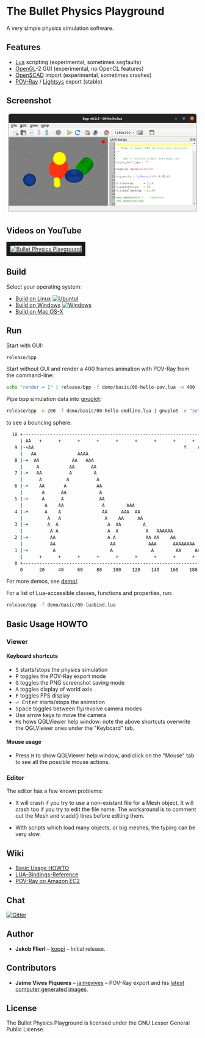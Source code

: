 # The Bullet Physics Playground

A very simple physics simulation software.

## Features

* [Lua](https://www.lua.org/) scripting   (experimental, sometimes segfaults)
* [OpenGL](https://www.opengl.org/)-2 GUI      (experimental, no OpenCL features)
* [OpenSCAD](http://www.openscad.org/) import (experimental, sometimes crashes)
* [POV-Ray](http://www.povray.org/) / [Lightsys](http://www.ignorancia.org/en/index.php?page=Lightsys) export (stable)

## Screenshot

![Screenshot as of b9331bf2.png](https://raw.githubusercontent.com/bullet-physics-playground/bpp/master/meta/Screenshot%20as%20of%20b9331bf2.png)

## Videos on YouTube

<a href="https://www.youtube.com/watch?v=RwMhyvVPsQI&list=PL-OhsevLGGI2bFpOqzqnWsGILh9a5YkDr" target="_blank"><img src="http://img.youtube.com/vi/RwMhyvVPsQI/maxresdefault.jpg" alt="Bullet Physics Playground" width="640" border="10" /></a>

## Build

Select your operating system:

 * [Build on Linux](https://github.com/bullet-physics-playground/bpp/wiki/Build-on-Linux) [![UbuntuI](https://github.com/bullet-physics-playground/bpp/actions/workflows/ubuntu.yml/badge.svg)](https://github.com/bullet-physics-playground/bpp/actions/workflows/ubuntu.yml)
 * [Build on Windows](https://github.com/bullet-physics-playground/bpp/wiki/Build-on-Windows) [![Windows](https://github.com/bullet-physics-playground/bpp/actions/workflows/mxe.yml/badge.svg)](https://github.com/bullet-physics-playground/bpp/actions/workflows/mxe.yml)
 * [Build on Mac OS-X](https://github.com/bullet-physics-playground/bpp/wiki/Build-on-Mac-OS-X)

## Run

Start with GUI:
```bash
release/bpp
```

Start without GUI and render a 400 frames animation with POV-Ray from the command-line:
```bash
echo "render = 1" | release/bpp -f demo/basic/00-hello-pov.lua -n 400 -i
```

Pipe bpp simulation data into [gnuplot](https://en.wikipedia.org/wiki/Gnuplot):
```bash
release/bpp -n 200 -f demo/basic/00-hello-cmdline.lua | gnuplot -e "set terminal dumb; plot for[col=3:3] '/dev/stdin' using 1:col title columnheader(col) with lines"
```

to see a bouncing sphere:
```bash
  10 +---------------------------------------------------------------------+   
     | AA   +      +      +      +      +      +      +      +      +      |   
   9 |-+AA                                                       Y    A  +-|   
     |   AA               AAAA                                             |   
   8 |-+  AA            AA   AAA                                         +-|   
     |     A           AA      AA                                          |   
   7 |-+   AA          A        A                                        +-|   
     |      A         A          A                                         |   
   6 |-+    AA       A           AA                                      +-|   
     |       A      AA            A                                        |   
   5 |-+     A      A             AA                                     +-|   
     |        A    AA              A        AAA                            |   
   4 |-+      A    A               AA     AAA  AA                        +-|   
     |         A   A                A    AA     AA                         |   
   3 |-+       A  A                  A  AA        A                      +-|   
     |          A A                  A  A          A   AAAAAA              |   
   2 |-+        AA                   A A           AA AA    AA           +-|   
     |          AA                    AA            AAA      AAAAAAAA      |   
   1 |-+         A                    A              A        AA     AAAAAA|   
     |      +      +      +      +      +      +      +      +      +      |   
   0 +---------------------------------------------------------------------+   
     0      20     40     60     80    100    120    140    160    180    200  
```

For more demos, see [demo/](https://github.com/bullet-physics-playground/bpp/tree/master/demo).

For a list of Lua-accessible classes, functions and properties, run:
```bash
release/bpp -f demo/basic/00-luabind.lua
```

## Basic Usage HOWTO

### Viewer

#### Keyboard shortcuts

* <kbd>S</kbd> starts/stops the physics simulation
* <kbd>P</kbd> toggles the POV-Ray export mode
* <kbd>G</kbd> toggles the PNG screenshot saving mode
* <kbd>A</kbd> toggles display of world axis
* <kbd>F</kbd> toggles FPS display 
* <kbd>⏎ Enter</kbd> starts/stops the animation
* <kbd>Space</kbd> toggles between fly/revolve camera modes
* Use arrow keys to move the camera 
*  <kbd>H</kbd>s hows QGLViewer help window: note the above shortcuts overwrite the QGLViewer ones under the "Keyboard" tab.

#### Mouse usage

* Press <kbd>H</kbd> to show QGLViewer help window, and click on the "Mouse" tab to see all the possible mouse actions.

### Editor

The editor has a few known problems:
 
* It will crash if you try to use a non-existant file for a Mesh object. It will crash too if you try to edit the file name. The workaround is to comment out the Mesh and v:add() lines before editing them.

* With scripts which load many objects, or big meshes, the typing can be very slow.

## Wiki

* [Basic Usage HOWTO](https://github.com/bullet-physics-playground/bpp/wiki/Basic-Usage-HOWTO)
* [LUA-Bindings-Reference](https://github.com/bullet-physics-playground/bpp/wiki/LUA-Bindings-Reference)
* [POV-Ray on Amazon EC2](https://github.com/bullet-physics-playground/bpp/wiki/POV%E2%80%93Ray-on-Amazon-EC2)

## Chat

[![Gitter](https://badges.gitter.im/bullet-physics-playground/bpp.svg)](https://gitter.im/bullet-physics-playground/bpp?utm_source=badge&utm_medium=badge&utm_campaign=pr-badge)

## Author

* **Jakob Flierl** – [koppi](https://github.com/koppi) – Initial release.

## Contributors

* **Jaime Vives Piqueres** – [jaimevives](https://github.com/jaimevives) – POV-Ray export and his [latest computer generated images](http://www.ignorancia.org/index.php/galleries/latest-images/).

## License

The Bullet Physics Playground is licensed under the GNU Lesser General Public License.
